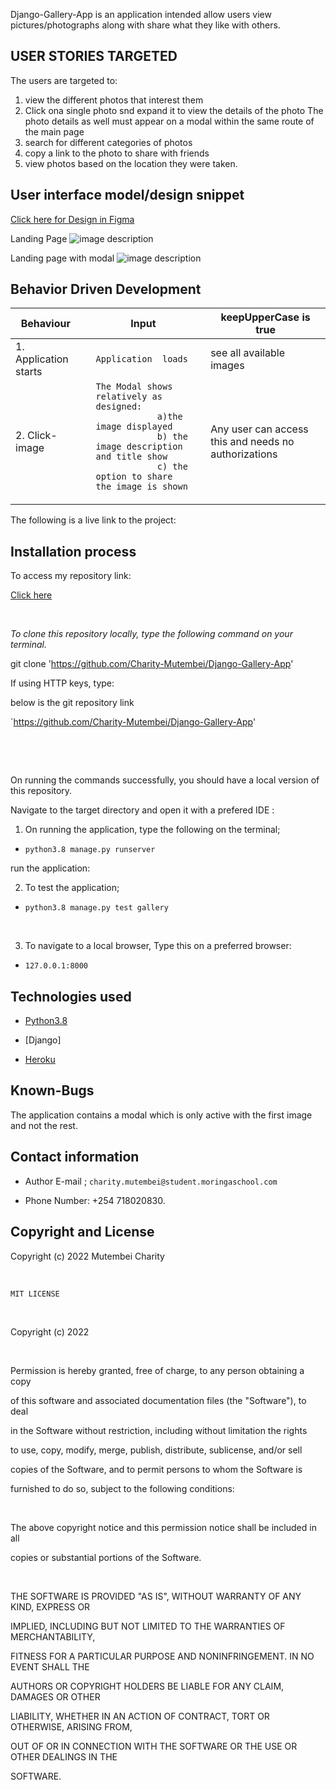 

Django-Gallery-App is an application intended allow users view pictures/photographs along with share what they like with others.

## USER STORIES TARGETED 

The users are targeted to:
1. view the different photos that interest them
2. Click ona  single photo snd expand it to view the details of the photo
    The photo details as well must appear on a modal within the same route of the main page
3. search for different categories of photos
4. copy a link to the photo to share with friends
5. view photos based on the location they were taken. 



## User interface model/design snippet 
[Click here for Design in Figma](https://www.figma.com/file/7QEvjl2wj57PUzkeAqcpyP/Untitled?node-id=0%3A1)

Landing Page
![image description](static/images/Untitled%20(8).png)

Landing page with modal
![image description](static/images/Untitled%20(9).png)









## Behavior Driven Development 



 <table>
    <thead>
      <tr>
        <th>Behaviour</th>
        <th></th>
        <th>Input</th>
         <th></th>
        <th>keepUpperCase is true</th>
      </tr>
    </thead>
    <tbody>
        <tr>
            <td>1. Application starts</td>
            <td></td>
            <td><code>Application  loads </code></td>
            <td><code></code></td>
            <td>see all available images</td>
        </tr>
         <tr>
            <td>2. Click-image</td>
            <td></td>
            <td><code>The Modal shows relatively as designed:
            a)the image displayed 
            b) the image description and title show
            c) the option to share the image is shown
            </code></td>
            <td><code></code></td>
            <td>Any user can access this and needs no authorizations </td>
        </tr>
    </tbody>
  </table>

The following is a live link to the project:

## Installation process

To access my repository link:

[Click here](https://github.com/Charity-Mutembei/Django-Gallery-App)

​

*To clone this repository locally, type the following command on your terminal.*

​git clone 'https://github.com/Charity-Mutembei/Django-Gallery-App'

If using HTTP keys, type:

​below is the git repository link

`https://github.com/Charity-Mutembei/Django-Gallery-App'


​


​

On running the commands successfully, you should have a local version of this repository.

Navigate to the target directory and open it with a prefered IDE :

1. On running the application, type the following on the terminal;
+ `python3.8 manage.py runserver`

run the application:


2. To test the application;

+ `python3.8 manage.py test gallery`

​

3. To navigate to a local browser, Type this on a preferred browser:

+ `127.0.0.1:8000`

## Technologies used

* [Python3.8](https://www.python.org/)

* [Django]

* [Heroku](https://heroku.com)

## Known-Bugs

The application contains a modal which is only active with the first image and not the rest. 

## Contact information

+ Author E-mail ; `charity.mutembei@student.moringaschool.com`

+ Phone Number: +254 718020830.

## Copyright and License

Copyright (c) 2022 Mutembei Charity

​

`MIT LICENSE`

​

Copyright (c) 2022 

​

Permission is hereby granted, free of charge, to any person obtaining a copy

of this software and associated documentation files (the "Software"), to deal

in the Software without restriction, including without limitation the rights

to use, copy, modify, merge, publish, distribute, sublicense, and/or sell

copies of the Software, and to permit persons to whom the Software is

furnished to do so, subject to the following conditions:

​

The above copyright notice and this permission notice shall be included in all

copies or substantial portions of the Software.

​

THE SOFTWARE IS PROVIDED "AS IS", WITHOUT WARRANTY OF ANY KIND, EXPRESS OR

IMPLIED, INCLUDING BUT NOT LIMITED TO THE WARRANTIES OF MERCHANTABILITY,

FITNESS FOR A PARTICULAR PURPOSE AND NONINFRINGEMENT. IN NO EVENT SHALL THE

AUTHORS OR COPYRIGHT HOLDERS BE LIABLE FOR ANY CLAIM, DAMAGES OR OTHER

LIABILITY, WHETHER IN AN ACTION OF CONTRACT, TORT OR OTHERWISE, ARISING FROM,

OUT OF OR IN CONNECTION WITH THE SOFTWARE OR THE USE OR OTHER DEALINGS IN THE

SOFTWARE.




